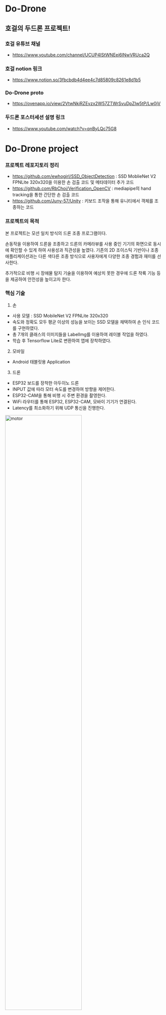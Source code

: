# Do-Drone
## 호걸의 두드론 프로젝트!

### 호걸 유튜브 채널
+ https://www.youtube.com/channel/UCUP4IStWNEei6lNwVRUca2Q

### 호걸 notion 링크
+ https://www.notion.so/3fbcbdb4d4ee4c7d85809c8261e8d1b5

### Do-Drone proto
+ https://ovenapp.io/view/2VtwNkiRZEvzx2W57ZTWrSvuDpZIw5tP/Lw0jV

### 두드론 포스터세션 설명 링크
+ https://www.youtube.com/watch?v=qnByLQc75G8


# Do-Drone project

### 프로젝트 레포지토리 정리
+ https://github.com/ewhogirl/SSD_ObjectDetection : SSD MoblieNet V2 FPNLite 320x320을 이용한 손 검출 코드 및 메타데이터 추가 코드
+ https://github.com/RbChoi/Verification_OpenCV : mediapipe의 hand tracking을 통한 간단한 손 검출 코드
+ https://github.com/Juny-57/Unity : 키보드 조작을 통해 유니티에서 객체를 조종하는 코드


### 프로젝트의 목적

본 프로젝트는 모션 일치 방식의 드론 조종 프로그램이다.

손동작을 이용하여 드론을 조종하고 드론의 카메라뷰를 사용 중인 기기의 화면으로 동시에 확인할 수 있게 하여 사용성과 직관성을 높였다.
기존의 2D 조이스틱 기반이나 조종 애플리케이션과는 다른 색다른 조종 방식으로 사용자에게 다양한 조종 경험과 재미를 선사한다.

추가적으로 비행 시 장애물 탐지 기술을 이용하여 예상치 못한 경우에 드론 착륙 기능 등을 제공하여 안전성을 높이고자 한다. 

### 핵심 기술
1. 손
+ 사용 모델 : SSD MobileNet V2 FPNLite 320x320
+ 속도와 정확도 모두 평균 이상의 성능을 보이는 SSD 모델을 채택하여 손 인식 코드를 구현하였다.
+ 총 7개의 클래스의 이미지들을 LabelImg를 이용하여 레이블 작업을 하였다.
+ 학습 후 Tensorflow Lite로 변환하여 앱에 장착하였다.

2. 모바일
+ Android 태블릿용 Application

3. 드론
+ ESP32 보드를 장착한 아두이노 드론
+ INPUT 값에 따라 모터 속도를 변경하여 방향을 제어한다.
+ ESP32-CAM을 통해 비행 시 주변 환경을 촬영한다.
+ WiFi 라우터를 통해 ESP32, ESP32-CAM, 모바이 기기가 연결된다.
+ Latency를 최소화하기 위해 UDP 통신을 진행한다. 

<img width="70%" alt="motor" src="https://user-images.githubusercontent.com/60884739/142752759-472d0fbc-f122-4c44-8987-5cd044fcf6fc.png">

### 시스템 구조
<img width="70%" alt="그림1" src="https://user-images.githubusercontent.com/60884739/142752619-16b47ecd-9cdc-4cdb-8a55-f84fc5ee2cf0.png">

### 프로젝트 핵심 기술
1. 양질의 학습 사진 수집
+ 각도, 손의 위치, 배경, 명암 등 오버피팅을 방지하기 위한 자체 손 사진 데이터 9100장 확보

2. ESP32와 Client가 데이터를 주고 받기 위한 통신 설계
+ 속도를 위해 Bluetooth가 아닌 WiFi 통신
+ 빠른 데이터 전송을 위해 ESP32가 DB를 통하지 않고 Router를 통해 다른 기기와 통신

3. 드론 균형 잡기
+ 안정적인 비행을 위해서는 추가적인 HW 보완이 필요. 이를 위해 자이로 센서를 추가


--------------
<img width="20%" alt="logo" src="https://user-images.githubusercontent.com/60884739/120488805-12369100-c3f2-11eb-8a40-c97b0fd4d81e.png">
